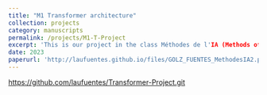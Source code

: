 ```yaml
---
title: "M1 Transformer architecture"
collection: projects
category: manuscripts
permalink: /projects/M1-T-Project
excerpt: 'This is our project in the class Méthodes de l'IA (Methods of Artificial Intelligence). The project consists of implementing a Transformer model for sentiment analysis for movie reviews. The model predicts whether a review is good (1), or bad (0). The architecture is based on the Transformer architecture from the paper "Attention is all you need".'
date: 2023
paperurl: 'http://laufuentes.github.io/files/GOLZ_FUENTES_MethodesIA2.pdf'
---
```


https://github.com/laufuentes/Transformer-Project.git